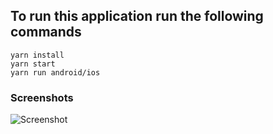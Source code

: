 ## To run this application run the following commands
    yarn install
    yarn start
    yarn run android/ios 
    
### Screenshots
![Screenshot](https://i.ibb.co/BytYSDW/download.jpg)
